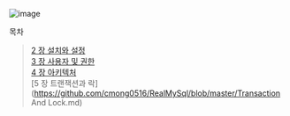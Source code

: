 ![image](https://github.com/cmong0516/RealMySql/assets/74821906/3d3bab6c-5a6e-4ed5-9be8-ccfffc2f05ef)

목차

>[2 장 설치와 설정](https://github.com/cmong0516/RealMySql/blob/master/InstallAndSetting.md)<br>
>[3 장 사용자 및 권한](https://github.com/cmong0516/RealMySql/blob/master/UserAndRole.md)<br>
>[4 장 아키텍처](https://github.com/cmong0516/RealMySql/blob/master/Architecture.md)<br>
>[5 장 트랜잭션과 락](https://github.com/cmong0516/RealMySql/blob/master/Transaction And Lock.md)<br>
